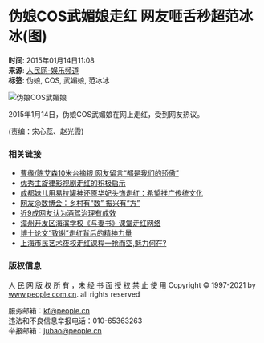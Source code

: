 # 伪娘COS武媚娘走红 网友咂舌秒超范冰冰(图)

**时间**: 2015年01月14日11:08  
**来源**: [人民网-娱乐频道](http://ent.people.com.cn/)  
**标签**: 伪娘, COS, 武媚娘, 范冰冰

![伪娘COS武媚娘](http://www.people.com.cn/mediafile/pic/20150114/82/14859275896388392698.jpg)

2015年1月14日，伪娘COS武媚娘在网上走红，受到网友热议。

(责编：宋心蕊、赵光霞)

### 相关链接

- [曹缘/陈艾森10米台摘银 网友留言“都是我们的骄傲”](http://ent.people.com.cn/n1/2021/0726/c1012-32170267.html)
- [优秀主旋律影视剧走红的积极启示](http://ent.people.com.cn/n1/2021/0705/c1012-32148531.html)
- [成都妹儿用易拉罐神还原华妃头饰走红：希望推广传统文化](http://sc.people.com.cn/n2/2021/0527/c379471-34746660.html)
- [网友@数博会：乡村有“数” 振兴有“方”](http://gz.people.com.cn/n2/2021/0519/c400633-34732742.html)
- [近9成网友认为酒驾治理有成效](http://society.people.com.cn/n1/2021/0430/c1008-32092736.html)
- [漳州开发区海滨学校《与妻书》课堂走红网络](http://fj.people.com.cn/n2/2021/0429/c181466-34702079.html)
- [博士论文“致谢”走红背后的精神力量](http://js.people.com.cn/n2/2021/0419/c360299-34683092.html)
- [上海市民艺术夜校走红课程一抢而空,魅力何在?](http://sh.people.com.cn/n2/2021/0419/c350122-34682516.html)

### 版权信息

人 民 网 版 权 所 有 ，未 经 书 面 授 权 禁 止 使 用 Copyright © 1997-2021 by www.people.com.cn. all rights reserved

服务邮箱：[kf@people.cn](mailto:kf@people.cn)   
违法和不良信息举报电话：010-65363263   
举报邮箱：[jubao@people.cn](mailto:jubao@people.cn)